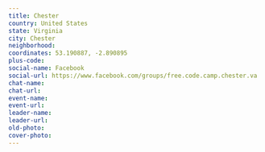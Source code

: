 ```yaml
---
title: Chester
country: United States
state: Virginia
city: Chester
neighborhood: 
coordinates: 53.190887, -2.890895
plus-code:
social-name: Facebook
social-url: https://www.facebook.com/groups/free.code.camp.chester.va
chat-name:
chat-url:
event-name:
event-url:
leader-name:
leader-url:
old-photo: 
cover-photo:
---
```

